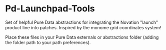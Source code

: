 # Pd-Launchpad-Tools
Set of helpful Pure Data abstractions for integrating the Novation "launch" product line into patches. Inspired by the monome grid coordinates system!

Place these files in your Pure Data externals or abstractions folder (adding the folder path to your path preferences).
